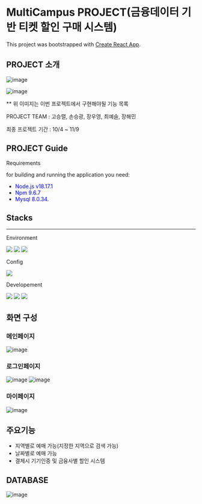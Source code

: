 # MultiCampus PROJECT(금융데이터 기반 티켓 할인 구매 시스템)

This project was bootstrapped with [Create React App](https://github.com/facebook/create-react-app).

## PROJECT 소개

![image](https://github.com/team5-ticketingProject/project/assets/139444462/caecc10b-acfe-4db4-98fa-8ffb2bf919bd)


![image](https://github.com/team5-ticketingProject/project/assets/139444462/9f3aa17a-c59f-4156-92d4-dcc46c03b8a9)

** 위 이미지는 이번 프로젝트에서 구현해야될 기능 목록

PROJECT TEAM : 고승렬, 손승광, 장우영, 최예슬, 장해민

최종 프로젝트 기간 : 10/4 ~ 11/9

## PROJECT Guide

Requirements

for building and running the application you need:

- <span style="color:blue">Node.js v18.17.1</span>
- <span style="color:blue">Npm  9.6.7</span>
- <span style="color:blue">Mysql 8.0.34.</span>

## Stacks
---
Environment


<img src="https://img.shields.io/badge/github-181717?style=for-the-badge&logo=github&logoColor=white"> <img src="https://img.shields.io/badge/git-F05032?style=for-the-badge&logo=git&logoColor=white"> <img src="https://img.shields.io/badge/VISUAL STUDIO CODE-1572B6?style=for-the-badge&logo=visualstudio&logoColor=white">

Config

<img src="https://img.shields.io/badge/Npm-F05032?style=for-the-badge&logo=npm&logoColor=white">

Developement
 
<img src="https://img.shields.io/badge/react-61DAFB?style=for-the-badge&logo=react&logoColor=black"> <img src="https://img.shields.io/badge/node.js-339933?style=for-the-badge&logo=Node.js&logoColor=white"> <img src="https://img.shields.io/badge/MATERIAL UI-1572B6?style=for-the-badge&logo=mui&logoColor=white">

## 화면 구성

### 메인페이지

![image](https://github.com/team5-ticketingProject/project/assets/66791115/c5d37c2d-165c-41af-9040-22d41bd3b148)


### 로그인페이지

![image](https://github.com/team5-ticketingProject/project/assets/139444462/ac2c3284-6c42-4809-9b30-4d4c62971931)
![image](https://github.com/team5-ticketingProject/project/assets/139444552/274bd12b-fdb4-4e3c-9b79-d005dc805dd0)
### 마이페이지

![image](https://github.com/team5-ticketingProject/project/assets/139444462/6f4df6db-e5a7-4438-bd15-27d571fa1524)




## 주요기능

- 지역별로 예매 가능(지정한 지역으로 검색 가능)
- 날짜별로 예매 가능
- 결제시 기기인증 및 금융사별 할인 시스템

## DATABASE

![image](https://github.com/team5-ticketingProject/project/assets/139444462/77aa89c0-073a-45b4-961b-9cf4fa581be1)




